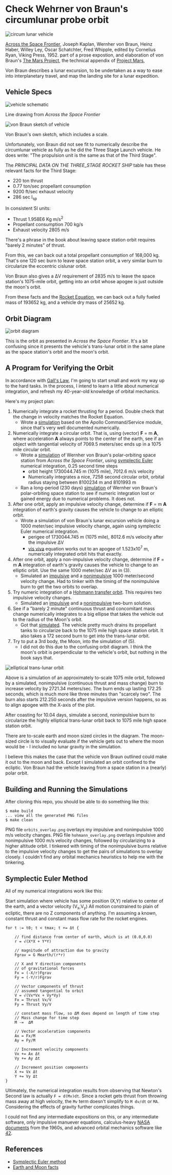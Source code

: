 # Check Wehrner von Braun's circumlunar probe orbit

![circum lunar vehicle](lunar_probe_bw.png)

[Across the Space Frontier](https://space.nss.org/book-review-across-the-space-frontier/),
Joseph Kaplan, Wernher von Braun, Heinz Haber, Willey Ley, Oscar Schatchter, Fred Whipple,
edited by Cornelius Ryan, Viking Press, 1952.
part of a prose expostion,
and elaboration of von Braun's [The Mars Project](https://en.wikipedia.org/wiki/The_Mars_Project),
the technical appendix of [Project Mars](https://en.wikipedia.org/wiki/Project_Mars:_A_Technical_Tale),

Von Braun describes a lunar excursion,
to be undertaken as a way to ease into interplanetary travel,
and map the landing site for a lunar expedition.

## Vehicle Specs

![vehicle schematic](lunar_orbiter_35.png)

Line drawing from _Across the Space Frontier_

![von Braun sketch of vehicle](braun650.jpg)

Von Braun's own sketch, which includes a scale.

Unfortunately, von Braun did not see fit to numerically describe
the circumlunar vehicle as fully as he did the Three Stage Launch vehicle.
He does write:
"The propulsion unit is the same as that of the Third Stage".

The _PRINCIPAL DATA ON THE THREE_STAGE ROCKET SHIP_ table has these
relevant facts for the Third Stage:

* 220 ton thrust
* 0.77 ton/sec propellant consumption
* 9200 ft/sec exhaust velocity
* 286 sec I<sub>sp</sub>

In consistent SI units:

* Thrust 1.958E6 Kg m/s<sup>2</sup>
* Propellant consumption 700 kg/s
* Exhaust velocity 2805 m/s

There's a phrase in the book about leaving space station orbit requires "barely 2 minutes" of thrust.

From this, we can back out a total propellant consumption of 168,000 kg.
That's one 120 sec burn
to leave space station orbit, a very similar burn to circularize the eccentric
cislunar orbit.

Von Braun also gives a &#916;V requirement of 2835 m/s
to leave the space station's 1075-mile orbit,
getting into an orbit whose apogee is just outside the moon's orbit.

From these facts and the [Rocket Equation](),
we can back out a fully fueled mass of 193652 kg,
and a vehicle dry mass of 25652 kg.

## Orbit Diagram

![orbit diagram](circum_lunar_orbit.png)

This is the orbit as presented in _Across the Space Frontier_.
It's a bit confusing since it presents the vehicle's trans-lunar orbit
in the same plane as the space station's orbit and the moon's orbit.

## A Program for Verifying the Orbit

In accordance with [Gall's Law](http://principles-wiki.net/principles:gall_s_law),
I'm going to start small and work my way up to the hard tasks.
In the process, I intend to learn a little about numerical integration,
and refresh my 40-year-old knowledge of orbital mechanics.

Here's my project plan:

1. Numerically integrate a rocket thrusting for a period.
Double check that the change in velocity matches the Rocket Equation.
   * Wrote a [simulation](csm.go) based on the Apollo Command/Service module,
   since that's very well documented numerically.
2. Numerically integrate a circular orbit. That is,
using (vector) **F** = m **A**, where acceleration **A**
always points to the center of the earth, see if an object with
tangential velocity of 7069.5 meters/sec ends up in a 1075 mile circular orbit.
   * Wrote a [simulation](ss.go) of Wernher von Braun's polar-orbiting
   space station from _Across the Space Frontier_, using [symplectic Euler](https://en.wikipedia.org/wiki/Semi-implicit_Euler_method)
   numerical integration, 0.25 second time steps
     * orbit height 1730044.745 m (1075 mile), 7012.6 m/s velocity
     * Numerically integrates a nice, 7258 second circular orbit,
       orbital radius staying between 8100234 m and 8101993 m
   * Ran a long-period (230 days) [simulation](long_period1.go) of Wernher von Braun's polar-orbiting
     space station to see if numeric integration lost or gained energy due to
     numerical problems. It does not.
3. After one orbit, apply an impulsive velocity change,
determine if **F** = m **A** integration of earth's gravity
causes the vehicle to change to an elliptic orbit.
   * Wrote a simulation of von Braun's lunar excursion vehicle
   doing a 1000 meter/sec impulsive velocity change, again using symplectic Euler
   numerical integration.
     * perigee of 1730044.745 m (1075 mile), 8012.6 m/s velocity after the impulsive &#916;V
     * [vis viva](https://en.wikipedia.org/wiki/Vis-viva_equation) equation works out to an apogee of 1.523x10<sup>7</sup> m,
       numerically integrated orbit hits that exactly.
4. After one orbit, apply a non-impulsive velocity change,
determine if **F** = m **A** integration of earth's gravity
causes the vehicle to change to an elliptic orbit.
Use the same 1000 meter/sec &#916;V as in (3).
   * Simulated an [impulsive](impulse1.go) and a [nonimpulsive](nonimpulsive1.go) 1000 meter/second velocity change.
     Had to tinker with the timing of the nonimpulsive burn to get the two orbits to overlap.
5. Try numeric integration of a [Hohmann transfer orbit](https://en.wikipedia.org/wiki/Hohmann_transfer_orbit).
This requires two impulsive velocity changes.
   * Simulated an [impulsive](impulse2.go) and a [nonimpulsive](nonimpulsive2.go) two-burn solution.
6. See if a "barely 2 minute" continuous thrust and concomitant mass change
numerically integrates to a big ellipse that takes the vehicle
out to the radius of the Moon's orbit.
   * Got that [simulated](circularize.go). The vehicle pretty much drains its
     propellant tanks to circularize back to the 1075 mile high space station orbit.
     It also takes a 172 second burn to get into the trans-lunar orbit.
7. Try to put a 3rd body, the Moon, into the simulation of (5).
   * I did not do this due to the confusing orbit diagram.
     I think the moon's orbit is perpendicular to the vehicle's orbit,
     but nothing in the book says that.

![elliptical trans-lunar orbit](translunar_orbit.png)

Above is a simulation of an approximately to-scale 1075 mile orbit,
followed by a simulated, nonimpulsive (continuous thrust and mass change) burn
to increase velocity by 2721.34 meters/sec.
The burn ends up lasting 172.25 seconds,
which is much more like three minutes than "scarcely two".
The burn also starts 212.250 seconds after the impulsive version happens,
so as to align apogee with the X-axis of the plot.

After coasting for 10.04 days, simulate a second, nonimpulsive burn to circularize
the highly elliptical trans-lunar orbit back to 1075 mile high space station orbit.

There are to-scale earth and moon sized circles in the diagram.
The moon-sized circle is to visually evaluate if the vehicle gets out to where
the moon would be - I included no lunar gravity in the simulation.

I believe this makes the case that the vehicle von Braun outlined could
make it out to the moon and back.
Except I simulated an orbit confined to the ecliptic.
Von Braun had the vehicle leaving from a space station in a (nearly) polar orbit.

## Building and Running the Simulations

After cloning this repo, you should be able to do something like this:

```
$ make build
... view all the generated PNG files
$ make clean
```

PNG file `orbits_overlay.png` overlays my impulsive and nonimpulsive 1000 m/s
velocity changes.
PNG file `hohmann_overlay.png` overlays  impulsive and nonimpulsive 1000 m/s
velocity changes, followed by circularizing to a higher altitude orbit.
I tinkered with timing of the nonimpulsive burns relative to the impulsive
velocity changes to get the pairs of simulations to overlay closely.
I couldn't find any orbital mechanics heuristics to help me with the tinkering.

## Symplectic Euler Method

All of my numerical integrations work like this:

Start simulation where vehicle has some position (X,Y) relative
to center of the earth, and a vector velocity (V<sub>x</sub>,V<sub>y</sub>)
All motion constrained to plain of ecliptic, there are no Z components of anything.
I'm assuming a known, constant thrust and constant mass flow rate for the
rocket engines.

```
for t := t0; t < tmax; t += Δt {

    // find distance from center of earth, which is at (0.0,0.0)
    r = √(X*X + Y*Y)

    // magnitude of attraction due to gravity
    Fgrav = G Mearth/(r*r)

    // X and Y direction components
    // of gravitational forces
    Fx = (-X/r)Fgrav
    Fy = (-Y/r)Fgrav

    // Vector components of thrust
    // assumed tangential to orbit
    V = √(Vx*Vx + Vy*Vy)
    Fx = Thrust Vx/V
    Fy = Thrust Vy/V

    // constant mass flow, so ΔM does depend on length of time step
    // Mass change for time step
    M -=  ΔM

    // Vector acceleration components
    Ax = Fx/M
    Ay = Fy/M

    // Increment velocity components
    Vx += Ax Δt
    Vy += Ay Δt

    // Increment position components
    X += Vx Δt
    Y += Vy Δt
}
```
Ultimately, the numerical integration results from observing that
Newton's Second law is actually `F = d(Mv)dt`.
Since a rocket gets thrust from throwing mass away at high velocity,
the `Mv` term doesn't simplify to `M dv/dt` or `MA`.
Considering the effects of gravity further complicates things.

I could not find any intermediate expositions on this,
or any intermediate software,
only impulsive manuever equations,
calculus-heavy [NASA documents](https://ntrs.nasa.gov/citations/19630011221)
from the 1960s,
and advanced orbital mechanics software like [42](https://github.com/ericstoneking/42).

## References

* [Symplectic Euler method](https://www.mgaillard.fr/2021/07/11/euler-integration.html)
* [Earth and Moon facts](https://nssdc.gsfc.nasa.gov/planetary/factsheet/moonfact.html)
